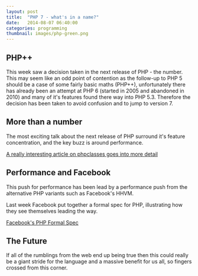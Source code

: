 ```yaml
---
layout: post
title:  "PHP 7 - what's in a name?"
date:   2014-08-07 06:40:00
categories: programming
thumbnail: images/php-green.png
---
```


## PHP++

This week saw a decision taken in the next release of PHP - the number. 
This may seem like an odd point of contention as the follow-up to PHP 5 should be a case of some fairly basic maths (PHP++), 
unfortunately there has already been an attempt at PHP 6 (started in 2005 and abandoned in 2010) and many of it's features found
there way into PHP 5.3. Therefore the decision has been taken to avoid confusion and to jump to version 7.

## More than a number

The most exciting talk about the next release of PHP surround it's feature concentration, and the key buzz is around performance.

[A really interesting article on phpclasses goes into more detail](http://www.phpclasses.org/blog/post/242-PHP-7-Features-and-Release-Date.html)

## Performance and Facebook

This push for performance has been lead by a performance push from the alternative PHP variants such as Facebook's HHVM.

Last week Facebook put together a formal spec for PHP, illustrating how they see themselves leading the way. 

[Facebook's PHP Formal Spec](https://github.com/php/php-langspec/tree/master/spec)

## The Future

If all of the rumblings from the web end up being true then this could really be a giant stride for the language and a massive benefit for us all, so fingers crossed from this corner.
